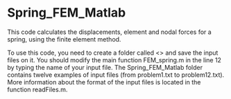 # Spring_FEM_Matlab
This code calculates the displacements, element and nodal forces for a spring, using the finite element method.

To use this code, you need to create a folder called <<inputs>> and save the input files on it. You should modify the main function FEM_spring.m in the line 12 by typing the name of your input file. The Spring_FEM_Matlab folder contains twelve examples of input files (from problem1.txt to problem12.txt). More information about the format of the input files is located in the function readFiles.m.

